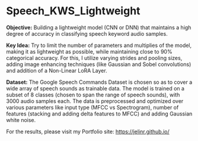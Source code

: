 # Speech_KWS_Lightweight
**Objective:** Building a lightweight model (CNN or DNN) that maintains a high degree of accuracy in classifying speech keyword audio samples. 

**Key Idea:** Try to limit the number of parameters and multiplies of the model, making it as lightweight as possible, while maintaining close to 90% categorical accuracy. For this, I utilize varying strides and pooling sizes, adding image enhancing techniques (like Gaussian and Sobel convolutions) and addition of a Non-Linear LoRA Layer. 

**Dataset:** The Google Speech Commands Dataset is chosen so as to cover a wide array of speech sounds as trainable data. The model is trained on a subset of 8 classes (chosen to span the range of speech sounds), with 3000 audio samples each. The data is preprocessed and optimized over various parameters like input type (MFCC vs Spectrogram), number of features (stacking and adding delta features to MFCC) and adding Gaussian white noise. 

For the results, please visit my Portfolio site: https://jelinr.github.io/
